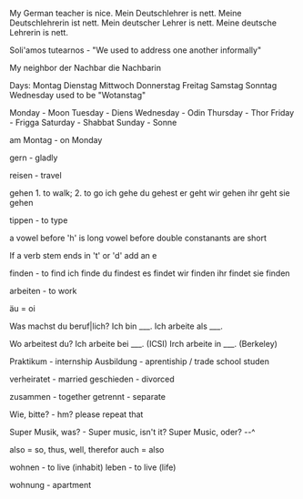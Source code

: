 My German teacher is nice.
Mein Deutschlehrer is nett.
Meine Deutschlehrerin ist nett.
Mein deutscher Lehrer is nett.
Meine deutsche Lehrerin is nett.

Soli'amos tutearnos - "We used to address one another informally"

My neighbor
der Nachbar
die Nachbarin

Days:
Montag Dienstag Mittwoch Donnerstag Freitag Samstag Sonntag
Wednesday used to be "Wotanstag"

Monday - Moon
Tuesday - Diens
Wednesday - Odin
Thursday - Thor
Friday - Frigga
Saturday - Shabbat
Sunday - Sonne

am Montag - on Monday

gern - gladly

reisen - travel

gehen 1. to walk; 2. to go
ich gehe
du gehest
er geht
wir gehen
ihr geht
sie gehen

tippen - to type

a vowel before 'h' is long
vowel before double constanants are short

If a verb stem ends in 't' or 'd' add an e

finden - to find
ich finde
du findest
es findet
wir finden
ihr findet
sie finden

arbeiten - to work

äu = oi

Was machst du beruf|lich?
Ich bin ___.
Ich arbeite als ___.

Wo arbeitest du?
Ich arbeite bei ___. (ICSI)
Irch arbeite in ___. (Berkeley)

Praktikum - internship
Ausbildung - aprentiship / trade school studen

verheiratet - married
geschieden - divorced

zusammen - together
getrennt - separate

Wie, bitte? - hm? please repeat that

Super Musik, was? - Super music, isn't it?
Super Music, oder? --^

also = so, thus, well, therefor
auch = also

wohnen - to live (inhabit)
leben - to live (life)

wohnung - apartment
